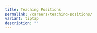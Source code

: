 ```yaml
---
title: Teaching Positions
permalink: /careers/teaching-positions/
variant: tiptap
description: ""
---
```

